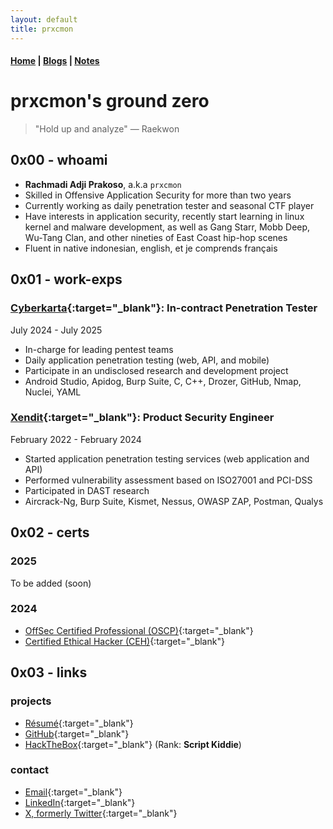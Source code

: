 ```yaml
---
layout: default
title: prxcmon
---
```


#### [Home](/) | [Blogs](/blogs/) | [Notes](/notes/) 

# prxcmon's ground zero
> "Hold up and analyze"
> — Raekwon

## 0x00 - whoami

- **Rachmadi Adji Prakoso**, a.k.a `prxcmon`
- Skilled in Offensive Application Security for more than two years
- Currently working as daily penetration tester and seasonal CTF player
- Have interests in application security, recently start learning in linux kernel and malware development, as well as Gang Starr, Mobb Deep, Wu-Tang Clan, and other nineties of East Coast hip-hop scenes
- Fluent in native indonesian, english, et je comprends français

## 0x01 - work-exps

### [Cyberkarta](https://cyberkarta.com/){:target="_blank"}: In-contract Penetration Tester
July 2024 - July 2025
- In-charge for leading pentest teams
- Daily application penetration testing (web, API, and mobile)
- Participate in an undisclosed research and development project
- Android Studio, Apidog, Burp Suite, C, C++, Drozer, GitHub, Nmap, Nuclei, YAML

### [Xendit](https://www.xendit.co/en/){:target="_blank"}: Product Security Engineer
February 2022 - February 2024
- Started application penetration testing services (web application and API)
- Performed vulnerability assessment based on ISO27001 and PCI-DSS
- Participated in DAST research
- Aircrack-Ng, Burp Suite, Kismet, Nessus, OWASP ZAP, Postman, Qualys

## 0x02 - certs

### 2025
To be added (soon)

### 2024
- [OffSec Certified Professional (OSCP)](https://www.credential.net/e7050ed1-562f-416e-8426-40430aa5d864){:target="_blank"}
- [Certified Ethical Hacker (CEH)](https://aspen.eccouncil.org/VerifyBadge?type=certification&a=tQElESQyYapLQfAGVofD9HOnBD5V/ceblk1nQwKZIZk=){:target="_blank"}

## 0x03 - links
### projects
- [Résumé](https://drive.google.com/file/d/12L3kLF5U9pOtqZLXzbipvJYlPNxiri9I/view?usp=drive_link){:target="_blank"}
- [GitHub](https://github.com/prxcmon){:target="_blank"}
- [HackTheBox](https://app.hackthebox.com/profile/369370){:target="_blank"} (Rank: **Script Kiddie**)

### contact
- [Email](mailto:rchmdaprks@gmail.com){:target="_blank"} 
- [LinkedIn](https://linkedin.com/in/rchmdaprks){:target="_blank"} 
- [X, formerly Twitter](https://x.com/prxcmon){:target="_blank"} 
